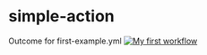 # simple-action

Outcome for first-example.yml
[![My first workflow](https://github.com/wgo-playground/simple-action/actions/workflows/first-example.yml/badge.svg)](https://github.com/wgo-playground/simple-action/actions/workflows/first-example.yml/badge.svg?branch=main&query=is%3Asuccess)

 